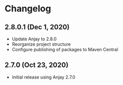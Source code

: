 # Changelog

## 2.8.0.1 (Dec 1, 2020)

- Update Anjay to 2.8.0
- Reorganize project structure
- Configure publishing of packages to Maven Central

## 2.7.0 (Oct 23, 2020)

- Initial release using Anjay 2.7.0
